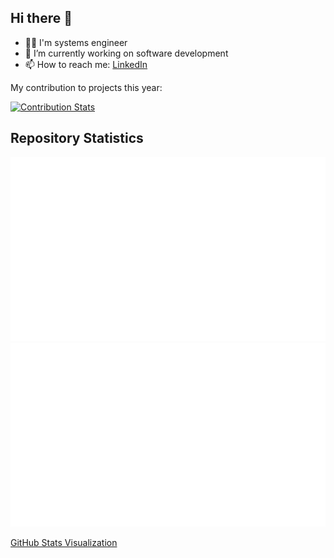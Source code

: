 ## Hi there 👋
- 🧑‍🎓 I'm systems engineer
- 🔭 I’m currently working on software development
- 📫 How to reach me: [LinkedIn](https://www.linkedin.com/in/cristiancastano852/)
<!--
**cristiancastano852/cristiancastano852** is a ✨ _special_ ✨ repository because its `README.md` (this file) appears on your GitHub profile.

Here are some ideas to get you started:

- 🔭 I’m currently working on ...
- 🌱 I’m currently learning ...
- 👯 I’m looking to collaborate on ...
- 🤔 I’m looking for help with ...
- 💬 Ask me about ...
- 📫 How to reach me: [LinkedIn](https://www.linkedin.com/in/cristiancastano852/)
- 😄 Pronouns: ...
- ⚡ Fun fact: ...
-->
My contribution to projects this year: 

[![Contribution Stats](https://github-contribution-stats.vercel.app/api/?username=cristiancastano852)](https://github.com/LordDashMe/github-contribution-stats/)

## Repository Statistics
<!--
https://github.community/t/support-theme-context-for-images-in-light-vs-dark-mode/147981/84
-->
<a href="https://github.com/jstrieb/github-stats">
<img src="https://github.com/cristiancastano852/cristiancastano852/blob/master/generated/overview.svg#gh-dark-mode-only" />
<img src="https://github.com/cristiancastano852/cristiancastano852/blob/master/generated/languages.svg#gh-dark-mode-only" />
</a>

[GitHub Stats Visualization](https://github.com/jstrieb/github-stats)
